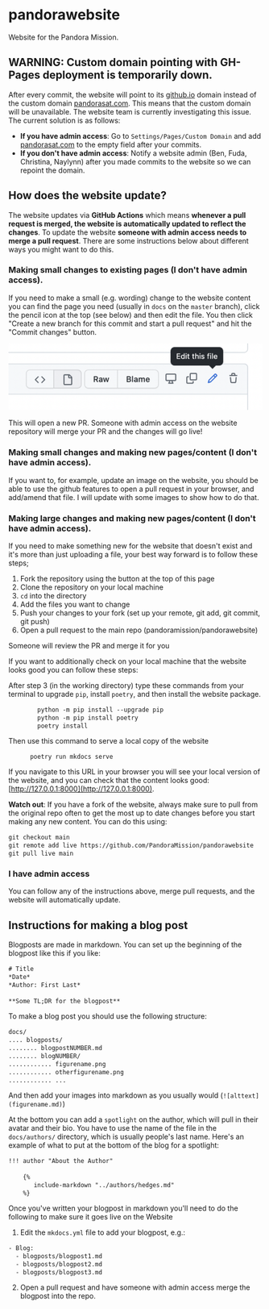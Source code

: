 # pandorawebsite  

Website for the Pandora Mission.

## WARNING: Custom domain pointing with GH-Pages deployment is temporarily down. 

After every commit, the website will point to its [github.io](https://pandoramission.github.io/pandorawebsite/) domain instead of the custom domain [pandorasat.com](pandorasat.com). This means that the custom domain will be unavailable. The website team is currently investigating this issue. The current solution is as follows:

- **If you have admin access**: Go to ```Settings/Pages/Custom Domain``` and add [pandorasat.com](pandorasat.com) to the empty field after your commits.
- **If you don't have admin access**: Notify a website admin (Ben, Fuda, Christina, Naylynn) after you made commits to the website so we can repoint the domain. 

## How does the website update?

The website updates via **GitHub Actions** which means **whenever a pull request is merged, the website is automatically updated to reflect the changes**. To update the website **someone with admin access needs to merge a pull request**. There are some instructions below about different ways you might want to do this.

### Making small changes to existing pages (I don't have admin access).

If you need to make a small (e.g. wording) change to the website content you can find the page you need (usually in `docs` on the `master` branch), click the pencil icon at the top (see below) and then edit the file. You then click "Create a new branch for this commit and start a pull request" and hit the "Commit changes" button.

![](https://github.com/PandoraMission/pandorawebsite/blob/main/docs/assets/devimg1.png)

This will open a new PR. Someone with admin access on the website repository will merge your PR and the changes will go live!

### Making small changes and making new pages/content (I don't have admin access).

If you want to, for example, update an image on the website, you should be able to use the github features to open a pull request in your browser, and add/amend that file. I will update with some images to show how to do that.


### Making large changes and making new pages/content (I don't have admin access).

If you need to make something new for the website that doesn't exist and it's more than just uploading a file, your best way forward is to follow these steps;

1. Fork the repository using the button at the top of this page
2. Clone the repository on your local machine
3. `cd` into the directory
4. Add the files you want to change
5. Push your changes to your fork (set up your remote, git add, git commit, git push)
6. Open a pull request to the main repo (pandoramission/pandorawebsite)

Someone will review the PR and merge it for you

If you want to additionally check on your local machine that the website looks good you can follow these steps:

After step 3 (in the working directory) type these commands from your terminal to upgrade `pip`, install `poetry`, and then install the website package.
```
        python -m pip install --upgrade pip
        python -m pip install poetry
        poetry install
```

Then use this command to serve a local copy of the website

```
      poetry run mkdocs serve
```

If you navigate to this URL in your browser you will see your local version of the website, and you can check that the content looks good: [http://127.0.0.1:8000](http://127.0.0.1:8000).

**Watch out**: If you have a fork of the website, always make sure to pull from the original repo often to get the most up to date changes before you start making any new content. You can do this using:

```
git checkout main
git remote add live https://github.com/PandoraMission/pandorawebsite
git pull live main
```


### I have admin access

You can follow any of the instructions above, merge pull requests, and the website will automatically update.

## Instructions for making a blog post

Blogposts are made in markdown. You can set up the beginning of the blogpost like this if you like:
```
# Title
*Date*
*Author: First Last*

**Some TL;DR for the blogpost**
```

To make a blog post you should use the following structure:

```
docs/
.... blogposts/
........ blogpostNUMBER.md
........ blogNUMBER/
............ figurename.png
............ otherfigurename.png
............ ...
```

And then add your images into markdown as you usually would (`![alttext](figurename.md)`)

At the bottom you can add a `spotlight` on the author, which will pull in their avatar and their bio. You have to use the name of the file in the `docs/authors/` directory, which is usually people's last name. Here's an example of what to put at the bottom of the blog for a spotlight:

```
!!! author "About the Author"

    {%
       include-markdown "../authors/hedges.md"
    %}
```

Once you've written your blogpost in markdown you'll need to do the following to make sure it goes live on the Website

1. Edit the `mkdocs.yml` file to add your blogpost, e.g.:
```
- Blog:
  - blogposts/blogpost1.md
  - blogposts/blogpost2.md
  - blogposts/blogpost3.md
```
2. Open a pull request and have someone with admin access merge the blogpost into the repo.
